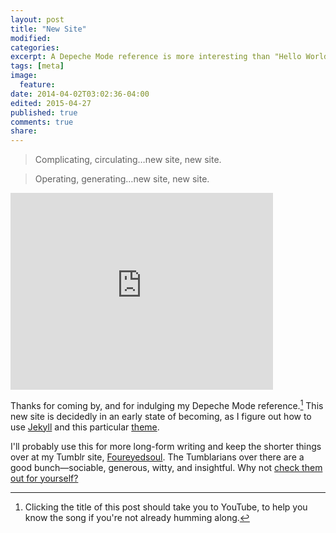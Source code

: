 ```yaml
---
layout: post
title: "New Site"
modified:
categories: 
excerpt: A Depeche Mode reference is more interesting than "Hello World," isn't it?
tags: [meta]
image:
  feature:
date: 2014-04-02T03:02:36-04:00
edited: 2015-04-27
published: true
comments: true
share:
---
```


> Complicating, circulating…new site, new site.  

> Operating, generating…new site, new site.

<iframe width="420" height="315" src="https://www.youtube.com/embed/ZFnEhwmpjXI" frameborder="0" allowfullscreen></iframe>

<br>  

Thanks for coming by, and for indulging my Depeche Mode reference.[^nl] This new site is decidedly in an early state of becoming, as I figure out how to use [Jekyll](http://jekyllrb.com) and this particular [theme](http://mmistakes.github.io/minimal-mistakes/).  

I'll probably use this for more long-form writing and keep the shorter things over at my Tumblr site, [Foureyedsoul](http://foureyedsoul.tumblr.com). The Tumblarians over there are a good bunch—sociable, generous, witty, and insightful. Why not [check them out for yourself?](http://thelifeguardlibrarian.tumblr.com/tumblarians)

[^nl]: Clicking the title of this post should take you to YouTube, to help you know the song if you're not already humming along.
